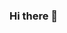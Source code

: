 ### Hi there 👋

<!--
**BartonextraSurething/BartonextraSurething** is a ✨ _special_ ✨ repository because its `README.md` (this file) appears on your GitHub profile.

Here are some ideas to get you started:

- 🔭 I’m currently working on GM tv, NYCE TV and also in heaven picyures entertainment ug ltd
- 🌱 I’m currently learning high school level
- 👯 I’m looking to collaborate in movie directing
- 🤔 I’m looking for help with movie editing
- 💬 Ask me about cinematography
- 📫 How to reach me:contact 0706573065, email account bartonextraofficial@gmail.com
- 😄 Pronouns: 
- ⚡ Fun fact: The way i position my camera
-->
